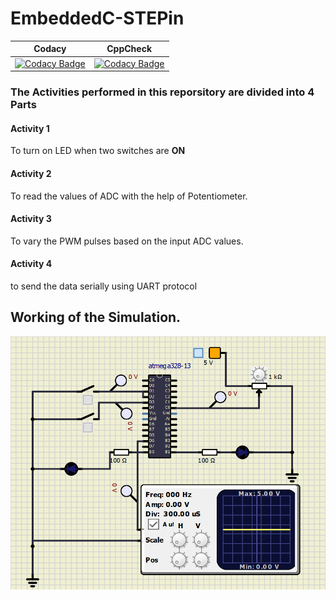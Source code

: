 # EmbeddedC-STEPin
| Codacy                                                                                                                                                                                                                                                                                     | CppCheck                                                                                                                                                                                                                                                                                   |
|--------------------------------------------------------------------------------------------------------------------------------------------------------------------------------------------------------------------------------------------------------------------------------------------|--------------------------------------------------------------------------------------------------------------------------------------------------------------------------------------------------------------------------------------------------------------------------------------------|
| [![Codacy Badge](https://app.codacy.com/project/badge/Grade/fae79dd239364e838b78fb1bd7fc096d)](https://www.codacy.com/gh/ParyaniSagar/EmbeddedC-STEPin/dashboard?utm_source=github.com&amp;utm_medium=referral&amp;utm_content=ParyaniSagar/EmbeddedC-STEPin&amp;utm_campaign=Badge_Grade) | [![Codacy Badge](https://app.codacy.com/project/badge/Grade/fae79dd239364e838b78fb1bd7fc096d)](https://www.codacy.com/gh/ParyaniSagar/EmbeddedC-STEPin/dashboard?utm_source=github.com&amp;utm_medium=referral&amp;utm_content=ParyaniSagar/EmbeddedC-STEPin&amp;utm_campaign=Badge_Grade) |

### The Activities performed in this reporsitory are divided into 4 Parts

#### Activity 1
To turn on LED when two switches are __ON__

#### Activity 2
To read the values of ADC with the help of Potentiometer.

#### Activity 3
To vary the PWM pulses based on the input ADC values.

#### Activity 4
to send the data serially using UART protocol

## Working of the Simulation.

![Simulation_file](simulation.png)
